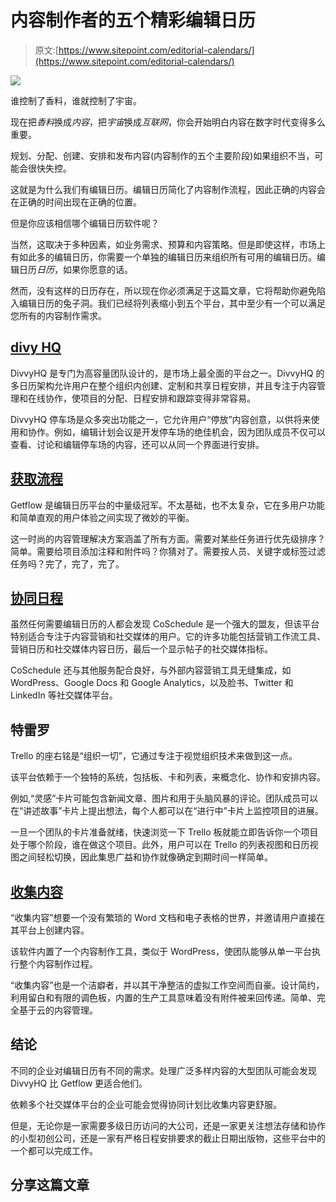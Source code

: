 # 内容制作者的五个精彩编辑日历

> 原文:[https://www.sitepoint.com/editorial-calendars/](https://www.sitepoint.com/editorial-calendars/)

![](../Images/773deb248c12bd4b2e3d3c227ded5b64.png)

谁控制了香料，谁就控制了宇宙。

现在把*香料*换成*内容*，把*宇宙*换成*互联网*，你会开始明白内容在数字时代变得多么重要。

规划、分配、创建、安排和发布内容(内容制作的五个主要阶段)如果组织不当，可能会很快失控。

这就是为什么我们有编辑日历。编辑日历简化了内容制作流程，因此正确的内容会在正确的时间出现在正确的位置。

但是你应该相信哪个编辑日历软件呢？

当然，这取决于多种因素，如业务需求、预算和内容策略。但是即使这样，市场上有如此多的编辑日历，你需要一个单独的编辑日历来组织所有可用的编辑日历。编辑日历*日历*，如果你愿意的话。

然而，没有这样的日历存在，所以现在你必须满足于这篇文章，它将帮助你避免陷入编辑日历的兔子洞。我们已经将列表缩小到五个平台，其中至少有一个可以满足您所有的内容制作需求。

## [divy HQ](http://www.divvyhq.com/)

DivvyHQ 是专门为高容量团队设计的，是市场上最全面的平台之一。DivvyHQ 的多日历架构允许用户在整个组织内创建、定制和共享日程安排，并且专注于内容管理和在线协作，使项目的分配、日程安排和跟踪变得非常容易。

DivvyHQ 停车场是众多突出功能之一，它允许用户“停放”内容创意，以供将来使用和协作。例如，编辑计划会议是开发停车场的绝佳机会，因为团队成员不仅可以查看、讨论和编辑停车场的内容，还可以从同一个界面进行安排。

## [获取流程](http://Getflow.com)

Getflow 是编辑日历平台的中量级冠军。不太基础，也不太复杂，它在多用户功能和简单直观的用户体验之间实现了微妙的平衡。

这一时尚的内容管理解决方案涵盖了所有方面。需要对某些任务进行优先级排序？简单。需要给项目添加注释和附件吗？你猜对了。需要按人员、关键字或标签过滤任务吗？完了，完了，完了。

## [协同日程](http://coschedule.com/)

虽然任何需要编辑日历的人都会发现 CoSchedule 是一个强大的盟友，但该平台特别适合专注于内容营销和社交媒体的用户。它的许多功能包括营销工作流工具、营销日历和社交媒体内容日历，最后一个显示帖子的社交媒体指标。

CoSchedule 还与其他服务配合良好，与外部内容营销工具无缝集成，如 WordPress、Google Docs 和 Google Analytics，以及脸书、Twitter 和 LinkedIn 等社交媒体平台。

## 特雷罗

Trello 的座右铭是“组织一切”，它通过专注于视觉组织技术来做到这一点。

该平台依赖于一个独特的系统，包括板、卡和列表，来概念化、协作和安排内容。

例如,“灵感”卡片可能包含新闻文章、图片和用于头脑风暴的评论。团队成员可以在“讲述故事”卡片上提出想法，每个人都可以在“进行中”卡片上监控项目的进展。

一旦一个团队的卡片准备就绪，快速浏览一下 Trello 板就能立即告诉你一个项目处于哪个阶段，谁在做这个项目。此外，用户可以在 Trello 的列表视图和日历视图之间轻松切换，因此集思广益和协作就像确定到期时间一样简单。

## [收集内容](https://www.gathercontent.com/)

“收集内容”想要一个没有繁琐的 Word 文档和电子表格的世界，并邀请用户直接在其平台上创建内容。

该软件内置了一个内容制作工具，类似于 WordPress，使团队能够从单一平台执行整个内容制作过程。

“收集内容”也是一个洁癖者，并以其干净整洁的虚拟工作空间而自豪。设计简约，利用留白和有限的调色板，内置的生产工具意味着没有附件被来回传递。简单、完全基于云的内容管理。

## 结论

不同的企业对编辑日历有不同的需求。处理广泛多样内容的大型团队可能会发现 DivvyHQ 比 Getflow 更适合他们。

依赖多个社交媒体平台的企业可能会觉得协同计划比收集内容更舒服。

但是，无论你是一家需要多级日历访问的大公司，还是一家更关注想法存储和协作的小型初创公司，还是一家有严格日程安排要求的截止日期出版物，这些平台中的一个都可以完成工作。

## 分享这篇文章